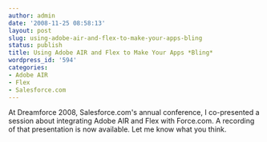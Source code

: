 ```yaml
---
author: admin
date: '2008-11-25 08:58:13'
layout: post
slug: using-adobe-air-and-flex-to-make-your-apps-bling
status: publish
title: Using Adobe AIR and Flex to Make Your Apps *Bling*
wordpress_id: '594'
categories:
- Adobe AIR
- Flex
- Salesforce.com
---
```


At Dreamforce 2008, Salesforce.com's annual conference, I co-presented a
session about integrating Adobe AIR and Flex with Force.com. A recording of
that presentation is now available. Let me know what you think.

